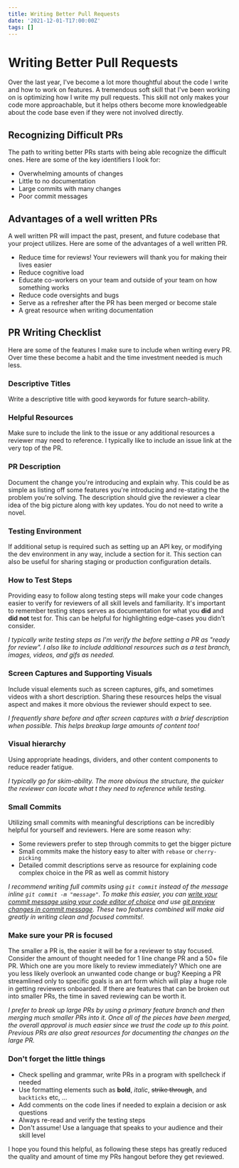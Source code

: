 ```yaml
---
title: Writing Better Pull Requests
date: '2021-12-01-T17:00:00Z'
tags: []
---
```


# Writing Better Pull Requests
Over the last year, I've become a lot more thoughtful about the code I write and how to work on features. A tremendous soft skill that I've been working on is optimizing how I write my pull requests. This skill not only makes your code more approachable, but it helps others become more knowledgeable about the code base even if they were not involved directly.

## Recognizing Difficult PRs
The path to writing better PRs starts with being able recognize the difficult ones. Here are some of the key identifiers I look for:

- Overwhelming amounts of changes
- Little to no documentation
- Large commits with many changes
- Poor commit messages

## Advantages of a well written PRs
A well written PR will impact the past, present, and future codebase that your project utilizes. Here are some of the advantages of a well written PR.

- Reduce time for reviews! Your reviewers will thank you for making their lives easier
- Reduce cognitive load
- Educate co-workers on your team and outside of your team on how something works
- Reduce code oversights and bugs
- Serve as a refresher after the PR has been merged or become stale
- A great resource when writing documentation

## PR Writing Checklist
Here are some of the features I make sure to include when writing every PR. Over time these become a habit and the time investment needed is much less.

### Descriptive Titles
Write a descriptive title with good keywords for future search-ability.

### Helpful Resources
Make sure to include the link to the issue or any additional resources a reviewer may need to reference. I typically like to include an issue link at the very top of the PR.

### PR Description
Document the change you're introducing and explain why. This could be as simple as listing off some features you're introducing and re-stating the the problem you're solving. The description should give the reviewer a clear idea of the big picture along with key updates. You do not need to write a novel.

### Testing Environment
If additional setup is required such as setting up an API key, or modifying the dev environment in any way, include a section for it. This section can also be useful for sharing staging or production configuration details.

### How to Test Steps
Providing easy to follow along testing steps will make your code changes easier to verify for reviewers of all skill levels and familiarity. It's important to remember testing steps serves as documentation for what you **did** and **did not** test for. This can be helpful for highlighting edge-cases you didn't consider.

_I typically write testing steps as I'm verify the before setting a PR as "ready for review". I also like to include additional resources such as a test branch, images, videos, and gifs as needed._

### Screen Captures and Supporting Visuals
Include visual elements such as screen captures, gifs, and sometimes videos with a short description. Sharing these resources helps the visual aspect and makes it more obvious the reviewer should expect to see.

_I frequently share before and after screen captures with a brief description when possible. This helps breakup large amounts of content too!_

### Visual hierarchy
Using appropriate headings, dividers, and other content components to reduce reader fatigue.

_I typically go for skim-ability. The more obvious the structure, the quicker the reviewer can locate what t they need to reference while testing._

### Small Commits
Utilizing small commits with meaningful descriptions can be incredibly helpful for yourself and reviewers. Here are some reason why:

- Some reviewers prefer to step through commits to get the bigger picture
- Small commits make the history easy to alter with `rebase` or `cherry-picking`
- Detailed commit descriptions serve as resource for explaining code complex choice in the PR as well as commit history

_I recommend writing full commits using `git commit` instead of the message inline `git commit -m "message"`. To make this easier, you can [write your commit message using your code editor of choice](https://salferrarello.com/git-commit-message-editor/) and use [git preview changes in commit message](https://salferrarello.com/git-preview-changes-in-commit-message/). These two features combined will make aid greatly in writing clean and focused commits!._

### Make sure your PR is focused
The smaller a PR is, the easier it will be for a reviewer to stay focused. Consider the amount of thought needed for 1 line change PR and a 50+ file PR. Which one are you more likely to review immediately? Which one are you less likely overlook an unwanted code change or bug? Keeping a PR streamlined only to specific goals is an art form which will play a huge role in getting reviewers onboarded. If there are features that can be broken out into smaller PRs, the time in saved reviewing can be worth it.

_I prefer to break up large PRs by using a primary feature branch and then merging much smaller PRs into it. Once all of the pieces have been merged, the overall approval is much easier since we trust the code up to this point. Previous PRs are also great resources for documenting the changes on the large PR._

### Don't forget the little things
- Check spelling and grammar, write PRs in a program with spellcheck if needed
- Use formatting elements such as **bold**, _italic_, ~~strike through~~, and `backticks` etc, ...
- Add comments on the code lines if needed to explain a decision or ask questions
- Always re-read and verify the testing steps
- Don't assume! Use a language that speaks to your audience and their skill level

I hope you found this helpful, as following these steps has greatly reduced the quality and amount of time my PRs hangout before they get reviewed.
